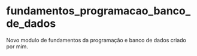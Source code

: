 # fundamentos_programacao_banco_de_dados
Novo modulo de fundamentos da programação e banco de dados criado por mim.
